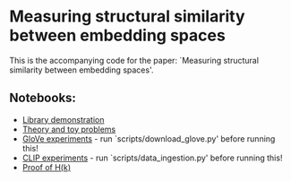 # Measuring structural similarity between embedding spaces

This is the accompanying code for the paper: `Measuring structural similarity between embedding spaces'.

## Notebooks:

* [Library demonstration](notebooks/library_demo.ipynb)
* [Theory and toy problems](notebooks/theory_and_toy_problems.ipynb)
* [GloVe experiments](notebooks/glove300.ipynb) - run `scripts/download_glove.py' before running this!
* [CLIP experiments](notebooks/zeroshot_clip.ipynb) - run `scripts/data_ingestion.py' before running this!
* [Proof of H(k)](notebooks/hypergeometric_bound.ipynb)
